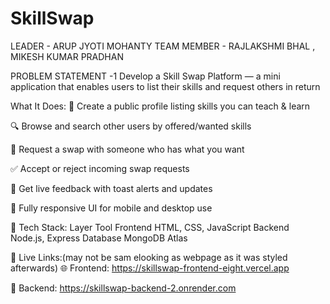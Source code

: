 # SkillSwap 
LEADER - ARUP JYOTI MOHANTY
TEAM MEMBER - RAJLAKSHMI BHAL , MIKESH KUMAR PRADHAN


PROBLEM STATEMENT -1
Develop a Skill Swap Platform — a mini application that enables users to list their skills and 
request others in return 

What It Does:
🧑 Create a public profile listing skills you can teach & learn

🔍 Browse and search other users by offered/wanted skills

🔁 Request a swap with someone who has what you want

✅ Accept or reject incoming swap requests

🔔 Get live feedback with toast alerts and updates

📱 Fully responsive UI for mobile and desktop use

🔹 Tech Stack:
Layer	              Tool
Frontend	   HTML, CSS, JavaScript
Backend	     Node.js, Express
Database	   MongoDB Atlas

🔹 Live Links:(may not be sam elooking as webpage as it was styled afterwards)
🌐 Frontend: https://skillswap-frontend-eight.vercel.app

🔧 Backend: https://skillswap-backend-2.onrender.com


